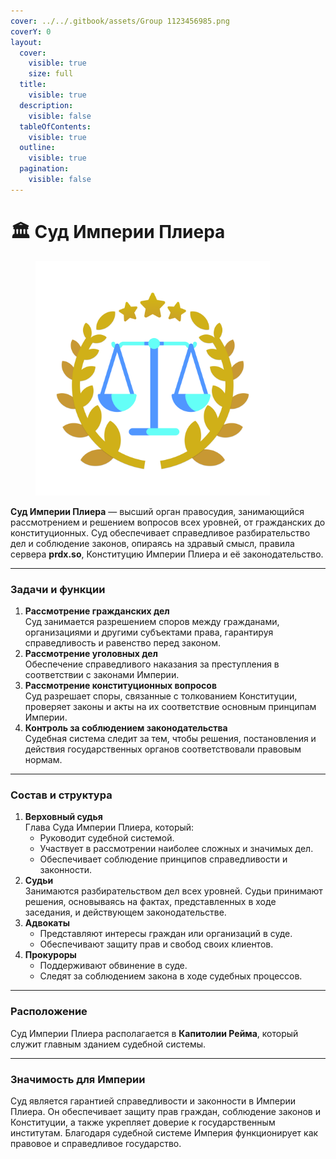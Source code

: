 ```yaml
---
cover: ../../.gitbook/assets/Group 1123456985.png
coverY: 0
layout:
  cover:
    visible: true
    size: full
  title:
    visible: true
  description:
    visible: false
  tableOfContents:
    visible: true
  outline:
    visible: true
  pagination:
    visible: false
---
```


# 🏛️ Суд Империи Плиера

<figure><img src="../../.gitbook/assets/Group 1123456984.png" alt="" width="375"><figcaption></figcaption></figure>

**Суд Империи Плиера** — высший орган правосудия, занимающийся рассмотрением и решением вопросов всех уровней, от гражданских до конституционных. Суд обеспечивает справедливое разбирательство дел и соблюдение законов, опираясь на здравый смысл, правила сервера **prdx.so**, Конституцию Империи Плиера и её законодательство.

***

### **Задачи и функции**

1. **Рассмотрение гражданских дел**\
   Суд занимается разрешением споров между гражданами, организациями и другими субъектами права, гарантируя справедливость и равенство перед законом.
2. **Рассмотрение уголовных дел**\
   Обеспечение справедливого наказания за преступления в соответствии с законами Империи.
3. **Рассмотрение конституционных вопросов**\
   Суд разрешает споры, связанные с толкованием Конституции, проверяет законы и акты на их соответствие основным принципам Империи.
4. **Контроль за соблюдением законодательства**\
   Судебная система следит за тем, чтобы решения, постановления и действия государственных органов соответствовали правовым нормам.

***

### **Состав и структура**

1. **Верховный судья**\
   Глава Суда Империи Плиера, который:
   * Руководит судебной системой.
   * Участвует в рассмотрении наиболее сложных и значимых дел.
   * Обеспечивает соблюдение принципов справедливости и законности.
2. **Судьи**\
   Занимаются разбирательством дел всех уровней. Судьи принимают решения, основываясь на фактах, представленных в ходе заседания, и действующем законодательстве.
3. **Адвокаты**
   * Представляют интересы граждан или организаций в суде.
   * Обеспечивают защиту прав и свобод своих клиентов.
4. **Прокуроры**
   * Поддерживают обвинение в суде.
   * Следят за соблюдением закона в ходе судебных процессов.

***

### **Расположение**

Суд Империи Плиера располагается в **Капитолии Рейма**, который служит главным зданием судебной системы.

***

### **Значимость для Империи**

Суд является гарантией справедливости и законности в Империи Плиера. Он обеспечивает защиту прав граждан, соблюдение законов и Конституции, а также укрепляет доверие к государственным институтам. Благодаря судебной системе Империя функционирует как правовое и справедливое государство.
